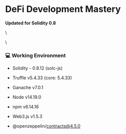 # DeFi Development Mastery

**Updated for Solidity 0.8**

\

\

### 💻 Working Environment

- Solidity - 0.8.12 (solc-js)

- Truffle v5.4.33 (core: 5.4.33)

- Ganache v7.0.1

- Node v14.19.0

- npm v6.14.16

- Web3.js v1.5.3

- @openzeppelin/contracts@4.5.0
